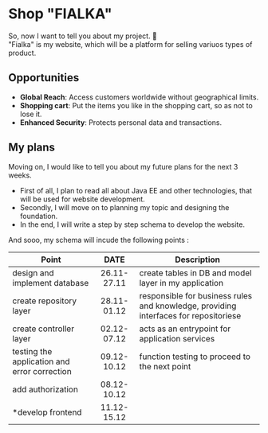 # Shop "FIALKA"
So, now I want to tell you about my project. 🎀\
"Fialka" is my website, which will be a platform for selling variuos types of product.

## Opportunities

- **Global Reach**: Access customers worldwide without geographical limits.
- **Shopping cart**: Put the items you like in the shopping cart, so as not to lose it.
- **Enhanced Security**: Protects personal data and transactions.
  
## My plans

Moving on, I would like to tell you about my future plans for the next 3 weeks.
- First of all, I plan to read all about Java EE and other technologies, that will be used for website development.
- Secondly, I will move on to planning my topic and designing the foundation.
- In the end, I will write a step by step schema to develop the website.

And sooo, my schema will incude the following points :

   
| Point | DATE | Description |
|----------------|:---------:|----------------|
| design and implement database | 26.11-27.11 | create tables in DB and model layer in my application |
| create repository layer | 28.11-01.12 | responsible for business rules and knowledge, providing interfaces for repositoriese |
| create controller layer | 02.12-07.12 | acts as an entrypoint for application services |
| testing the application and error correction | 09.12-10.12 | function testing to proceed to the next point |
| add authorization | 08.12-10.12 |  |
| *develop frontend | 11.12-15.12 | 
